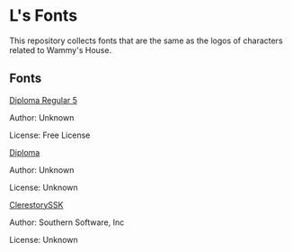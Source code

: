 # L's Fonts

This repository collects fonts that are the same as the logos of characters related to Wammy's House.

## Fonts

[Diploma Regular 5](https://www.fontmirror.com/diploma)

Author: Unknown

License: Free License

[Diploma](https://www.cufonfonts.com/font/diploma)

Author: Unknown

License: Unknown

[ClerestorySSK](https://fonts2u.com/clerestoryssk.font)

Author: Southern Software, Inc

License: Unknown
